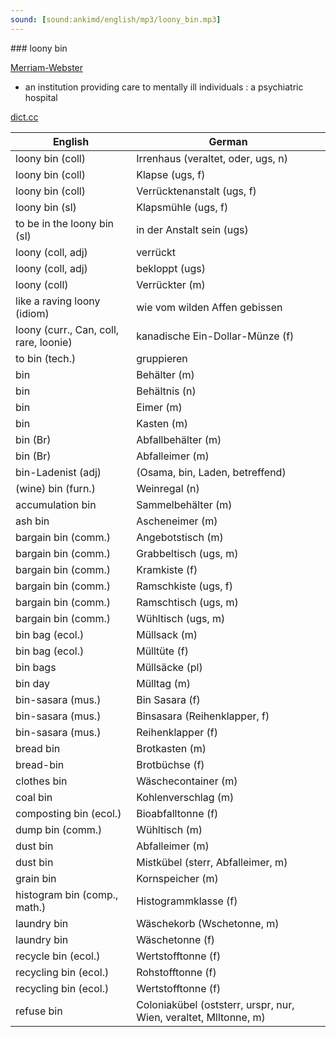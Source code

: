 ```yaml
---
sound: [sound:ankimd/english/mp3/loony_bin.mp3]
---
```


\### loony bin

[Merriam-Webster](https://www.merriam-webster.com/dictionary/loony+bin)

- an institution providing care to mentally ill individuals : a psychiatric hospital

[dict.cc](https://www.dict.cc/loony+bin)

| English        | German       |
| -------------- | ------------ |
| loony bin (coll) | Irrenhaus (veraltet, oder, ugs, n) |
| loony bin (coll) | Klapse (ugs, f) |
| loony bin (coll) | Verrücktenanstalt (ugs, f) |
| loony bin (sl) | Klapsmühle (ugs, f) |
| to be in the loony bin (sl) | in der Anstalt sein (ugs) |
| loony (coll, adj) | verrückt |
| loony (coll, adj) | bekloppt (ugs) |
| loony (coll) | Verrückter (m) |
| like a raving loony (idiom) | wie vom wilden Affen gebissen |
| loony (curr., Can, coll, rare, loonie) | kanadische Ein-Dollar-Münze (f) |
| to bin (tech.) | gruppieren |
| bin | Behälter (m) |
| bin | Behältnis (n) |
| bin | Eimer (m) |
| bin | Kasten (m) |
| bin (Br) | Abfallbehälter (m) |
| bin (Br) | Abfalleimer (m) |
| bin-Ladenist (adj) |  (Osama, bin, Laden, betreffend) |
| (wine) bin (furn.) | Weinregal (n) |
| accumulation bin | Sammelbehälter (m) |
| ash bin | Ascheneimer (m) |
| bargain bin (comm.) | Angebotstisch (m) |
| bargain bin (comm.) | Grabbeltisch (ugs, m) |
| bargain bin (comm.) | Kramkiste (f) |
| bargain bin (comm.) | Ramschkiste (ugs, f) |
| bargain bin (comm.) | Ramschtisch (ugs, m) |
| bargain bin (comm.) | Wühltisch (ugs, m) |
| bin bag (ecol.) | Müllsack (m) |
| bin bag (ecol.) | Mülltüte (f) |
| bin bags | Müllsäcke (pl) |
| bin day | Mülltag (m) |
| bin-sasara (mus.) | Bin Sasara (f) |
| bin-sasara (mus.) | Binsasara (Reihenklapper, f) |
| bin-sasara (mus.) | Reihenklapper (f) |
| bread bin | Brotkasten (m) |
| bread-bin | Brotbüchse (f) |
| clothes bin | Wäschecontainer (m) |
| coal bin | Kohlenverschlag (m) |
| composting bin (ecol.) | Bioabfalltonne (f) |
| dump bin (comm.) | Wühltisch (m) |
| dust bin | Abfalleimer (m) |
| dust bin | Mistkübel (sterr, Abfalleimer, m) |
| grain bin | Kornspeicher (m) |
| histogram bin (comp., math.) | Histogrammklasse (f) |
| laundry bin | Wäschekorb (Wschetonne, m) |
| laundry bin | Wäschetonne (f) |
| recycle bin (ecol.) | Wertstofftonne (f) |
| recycling bin (ecol.) | Rohstofftonne (f) |
| recycling bin (ecol.) | Wertstofftonne (f) |
| refuse bin | Coloniakübel (oststerr, urspr, nur, Wien, veraltet, Mlltonne, m) |
